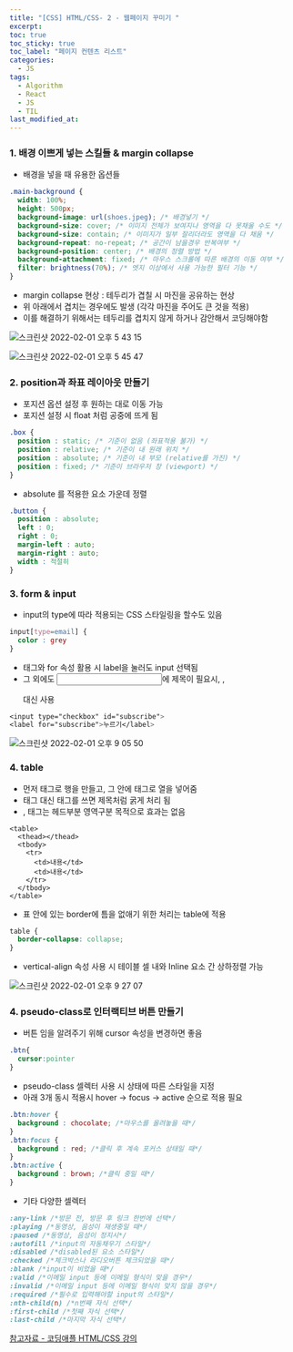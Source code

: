```yaml
---
title: "[CSS] HTML/CSS- 2 - 웹페이지 꾸미기 "
excerpt:
toc: true
toc_sticky: true
toc_label: "페이지 컨텐츠 리스트"
categories:
  - JS
tags:
  - Algorithm
  - React
  - JS
  - TIL
last_modified_at:
---
```


### **1. 배경 이쁘게 넣는 스킬들 & margin collapse**

- 배경을 넣을 때 유용한 옵션들

```CSS
.main-background {
  width: 100%;
  height: 500px;
  background-image: url(shoes.jpeg); /* 배경넣기 */
  background-size: cover; /* 이미지 전체가 보여지나 영역을 다 못채울 수도 */
  background-size: contain; /* 이미지가 일부 잘리더라도 영역을 다 채움 */
  background-repeat: no-repeat; /* 공간이 남을경우 반복여부 */
  background-position: center; /* 배경의 정렬 방법 */
  background-attachment: fixed; /* 마우스 스크롤에 따른 배경의 이동 여부 */
  filter: brightness(70%); /* 엣지 이상에서 사용 가능한 필터 기능 */
}

```

- margin collapse 현상 : 테두리가 겹칠 시 마진을 공유하는 현상
- 위 아래에서 겹치는 경우에도 발생 (각각 마진을 주어도 큰 것을 적용)
- 이를 해결하기 위해서는 테두리를 겹치지 않게 하거나 감안해서 코딩해야함

![스크린샷 2022-02-01 오후 5 43 15](https://user-images.githubusercontent.com/86667412/151937354-b4d0271d-1975-4352-9963-c32c9af70d03.png)

![스크린샷 2022-02-01 오후 5 45 47](https://user-images.githubusercontent.com/86667412/151937676-7ed2bb07-880b-41a5-b23e-4a05d8a0dc5c.png)

### **2. position과 좌표 레이아웃 만들기**

- 포지션 옵션 설정 후 원하는 대로 이동 가능
- 포지션 설정 시 float 처럼 공중에 뜨게 됨

```CSS
.box {
  position : static; /* 기준이 없음 (좌표적용 불가) */
  position : relative; /* 기준이 내 원래 위치 */
  position : absolute; /* 기준이 내 부모 (relative를 가진) */
  position : fixed; /* 기준이 브라우저 창 (viewport) */
}

```

- absolute 를 적용한 요소 가운데 정렬

```CSS
.button {
  position : absolute;
  left : 0;
  right : 0;
  margin-left : auto;
  margin-right : auto;
  width : 적절히
}
```

### **3. form & input**

- input의 type에 따라 적용되는 CSS 스타일링을 할수도 있음

```CSS
input[type=email] {
  color : grey
}
```

- <label> 태그와 for 속성 활용 시 label을 눌러도 input 선택됨
- 그 외에도 <input>에 제목이 필요시, <h>, <p>대신 사용

```CSS
<input type="checkbox" id="subscribe">
<label for="subscribe">누르기</label>
```

![스크린샷 2022-02-01 오후 9 05 50](https://user-images.githubusercontent.com/86667412/151965515-31b8a658-82d1-46bf-91f9-819aed47610b.png)

### **4. table**

- 먼저 <tr> 태그로 행을 만들고, 그 안에 <td>태그로 열을 넣어줌
- <td>태그 대신 <th>태그를 쓰면 제목처럼 굵게 처리 됨
- <thead>, <tbody>태그는 헤드부분 영역구분 목적으로 효과는 없음

```JS
<table>
  <thead></thead>
  <tbody>
    <tr>
      <td>내용</td>
      <td>내용</td>
    </tr>
  </tbody>
</table>
```

- 표 안에 있는 border에 틈을 없애기 위한 처리는 table에 적용

```CSS
table {
  border-collapse: collapse;
}
```

- vertical-align 속성 사용 시 테이블 셀 내와 Inline 요소 간 상하정렬 가능

![스크린샷 2022-02-01 오후 9 27 07](https://user-images.githubusercontent.com/86667412/151968143-224aae28-c344-410c-b86d-2ace8766793b.png)

### **4. pseudo-class로 인터랙티브 버튼 만들기**

- 버튼 임을 알려주기 위해 cursor 속성을 변경하면 좋음

```CSS
.btn{
  cursor:pointer
}
```

- pseudo-class 셀렉터 사용 시 상태에 따른 스타일을 지정
- 아래 3개 동시 적용시 hover -> focus -> active 순으로 적용 필요

```CSS
.btn:hover {
  background : chocolate; /*마우스를 올려놓을 때*/
}
.btn:focus {
  background : red; /*클릭 후 계속 포커스 상태일 때*/
}
.btn:active {
  background : brown; /*클릭 중일 때*/
}
```

- 기타 다양한 셀렉터

```CSS
:any-link /*방문 전, 방문 후 링크 한번에 선택*/
:playing /*동영상, 음성이 재생중일 때*/
:paused /*동영상, 음성이 정지시*/
:autofill /*input의 자동채우기 스타일*/
:disabled /*disabled된 요소 스타일*/
:checked /*체크박스나 라디오버튼 체크되었을 때*/
:blank /*input이 비었을 때*/
:valid /*이메일 input 등에 이메일 형식이 맞을 경우*/
:invalid /*이메일 input 등에 이메일 형식이 맞지 않을 경우*/
:required /*필수로 입력해야할 input의 스타일*/
:nth-child(n) /*n번째 자식 선택*/
:first-child /*첫째 자식 선택*/
:last-child /*마지막 자식 선택*/
```

[참고자료 - 코딩애플 HTML/CSS 강의](https://codingapple.com/)
